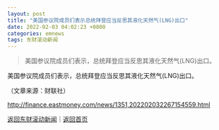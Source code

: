 ```yaml
---
layout: post
title: "美国参议院成员们表示总统拜登应当反思其液化天然气(LNG)出口"
date: 2022-02-03 04:02:23 +0800
categories: emnews
tags: 东财滚动新闻
---
```

> 美国参议院成员们表示，总统拜登应当反思其液化天然气(LNG)出口。

<p>美国参议院成员们表示，总统拜登应当反思其液化天然气(LNG)出口。</p><p class="em_media">（文章来源：财联社）</p>

<http://finance.eastmoney.com/news/1351,202202032267154559.html>

[返回东财滚动新闻](//finews.withounder.com/emnews/)｜[返回首页](//finews.withounder.com/)